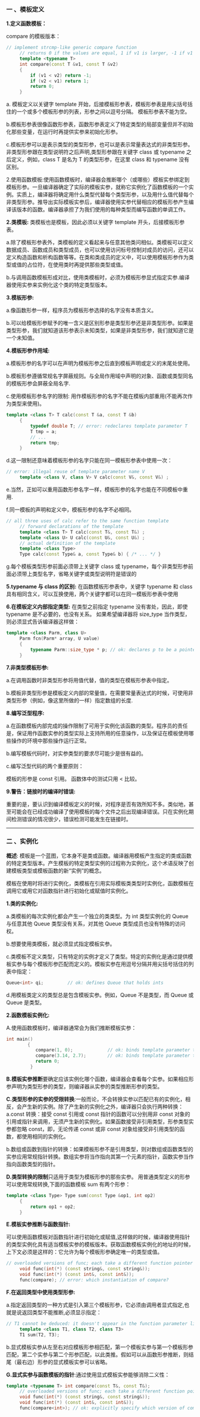 ### **一 、模板定义**

**1.定义函数模板：**

compare 的模板版本：

     
```c++
// implement strcmp-like generic compare function
     // returns 0 if the values are equal, 1 if v1 is larger, -1 if v1 is smaller
     template <typename T>
     int compare(const T &v1, const T &v2)
     {
         if (v1 < v2) return -1;
         if (v2 < v1) return 1;
         return 0;
     }
```

a. 模板定义以关键字 template 开始，后接模板形参表，模板形参表是用尖括号括住的一个或多个模板形参的列表，形参之间以逗号分隔。 模板形参表不能为空。

 b.模板形参表很像函数形参表，函数形参表定义了特定类型的局部变量但并不初始化那些变量，在运行时再提供实参来初始化形参。

c.模板形参可以是表示类型的类型形参，也可以是表示常量表达式的非类型形参。非类型形参跟在类型说明符之后声明,类型形参跟在关键字 class 或 typename 之后定义，例如，class T 是名为 T 的类型形参，在这里 class 和 typename 没有区别。

2.使用函数模板:使用函数模板时，编译器会推断哪个（或哪些）模板实参绑定到模板形参。一旦编译器确定了实际的模板实参，就称它实例化了函数模板的一个实例。实质上，编译器将确定用什么类型代替每个类型形参，以及用什么值代替每个非类型形参。推导出实际模板实参后，编译器使用实参代替相应的模板形参产生编译该版本的函数。编译器承担了为我们使用的每种类型而编写函数的单调工作。

 

**2.类模板:**
类模板也是模板，因此必须以关键字 template 开头，后接模板形参表。

 a.除了模板形参表外，类模板的定义看起来与任意其他类问相似。类模板可以定义数据成员、函数成员和类型成员，也可以使用访问标号控制对成员的访问，还可以定义构造函数和析构函数等等。在类和类成员的定义中，可以使用模板形参作为类型或值的占位符，在使用类时再提供那些类型或值。

b.与调用函数模板形成对比，使用类模板时，必须为模板形参显式指定实参.编译器使用实参来实例化这个类的特定类型版本。

 

**3.模板形参:**

a.像函数形参一样，程序员为模板形参选择的名字没有本质含义。

b.可以给模板形参赋予的唯一含义是区别形参是类型形参还是非类型形参。如果是类型形参，我们就知道该形参表示未知类型，如果是非类型形参，我们就知道它是一个未知值。

 

**4.模板形参作用域:**

a.模板形参的名字可以在声明为模板形参之后直到模板声明或定义的末尾处使用。

b.模板形参遵循常规名字屏蔽规则。与全局作用域中声明的对象、函数或类型同名的模板形参会屏蔽全局名字.

c.使用模板形参名字的限制: 用作模板形参的名字不能在模板内部重用(不能再次作为类型来使用)。

     
```c++
template <class T> T calc(const T &a, const T &b)
     {
         typedef double T; // error: redeclares template parameter T
         T tmp = a;
         // ...
         return tmp;
     }
```

d.这一限制还意味着模板形参的名字只能在同一模板形参表中使用一次：

     
```c++
// error: illegal reuse of template parameter name V
     template <class V, class V> V calc(const V&, const V&) ;
```

e.当然，正如可以重用函数形参名字一样，模板形参的名字也能在不同模板中重用. 

f.同一模板的声明和定义中，模板形参的名字不必相同。

     
```c++
// all three uses of calc refer to the same function template
     // forward declarations of the template
     template <class T> T calc(const T&, const T&) ;
     template <class U> U calc(const U&, const U&) ;
     // actual definition of the template
     template <class Type>
     Type calc(const Type& a, const Type& b) { /* ... */ }
```

g.每个模板类型形参前面必须带上关键字 class 或 typename，每个非类型形参前面必须带上类型名字，省略关键字或类型说明符是错误的
 
**5.typename 与 class 的区别:**
在函数模板形参表中，关键字 typename 和 class 具有相同含义，可以互换使用，两个关键字都可以在同一模板形参表中使用
 
**6.在模板定义内部指定类型:**
在类型之前指定 typename 没有害处，因此，即使 typename 是不必要的，也没有关系。
如果希望编译器将 size_type 当作类型，则必须显式告诉编译器这样做：

   
```c++
template <class Parm, class U>
     Parm fcn(Parm* array, U value)
     {
         typename Parm::size_type * p; // ok: declares p to be a pointer
     }
```

 

**7.非类型模板形参:**

a.在调用函数时非类型形参将用值代替，值的类型在模板形参表中指定。

b.模板非类型形参是模板定义内部的常量值，在需要常量表达式的时候，可使用非类型形参（例如，像这里所做的一样）指定数组的长度.

 

**8.编写泛型程序:**

 a.在函数模板内部完成的操作限制了可用于实例化该函数的类型。程序员的责任是，保证用作函数实参的类型实际上支持所用的任意操作，以及保证在模板使用哪些操作的环境中那些操作运行正常。

b.编写模板代码时，对实参类型的要求尽可能少是很有益的。

c.编写泛型代码的两个重要原则：

模板的形参是 const 引用。
函数体中的测试只用 < 比较。

**9.警告：链接时的编译时错误:**

重要的是，要认识到编译模板定义的时候，对程序是否有效所知不多。类似地，甚至可能会在已经成功编译了使用模板的每个文件之后出现编译错误。只在实例化期间检测错误的情况很少，错误检测可能发生在链接时。

---

### 二 、实例化

**概述**: 模板是一个蓝图，它本身不是类或函数。编译器用模板产生指定的类或函数的特定类型版本。产生模板的特定类型实例的过程称为实例化，这个术语反映了创建模板类型或模板函数的新“实例”的概念。

模板在使用时将进行实例化，类模板在引用实际模板类类型时实例化，函数模板在调用它或用它对函数指针进行初始化或赋值时实例化。

**1.类的实例化:**

a.类模板的每次实例化都会产生一个独立的类类型。为 int 类型实例化的 Queue 与任意其他 Queue 类型没有关系，对其他 Queue 类型成员也没有特殊的访问权。

b.想要使用类模板，就必须显式指定模板实参。

c.类模板不定义类型，只有特定的实例才定义了类型。特定的实例化是通过提供模板实参与每个模板形参匹配而定义的。模板实参在用逗号分隔并用尖括号括住的列表中指定：

     
```c++
Queue<int> qi;         // ok: defines Queue that holds ints
```

d.用模板类定义的类型总是包含模板实参。例如，Queue 不是类型，而 Queue<int> 或 Queue<string> 是类型。
 
**2.函数模板实例化:**

A.使用函数模板时，编译器通常会为我们推断模板实参：
        
```c++
int main()
        {
           compare(1, 0);             // ok: binds template parameter to int
           compare(3.14, 2.7);        // ok: binds template parameter to double
           return 0;
         }
```

**B.模板实参推断**要确定应该实例化哪个函数，编译器会查看每个实参。如果相应形参声明为类型形参的类型，则编译器从实参的类型推断形参的类型。
 
**C.类型形参的实参的受限转换**:一般而论，不会转换实参以匹配已有的实例化，相反，会产生新的实例。除了产生新的实例化之外，编译器只会执行两种转换：
 a.const 转换：接受 const 引用或 const 指针的函数可以分别用非 const 对象的引用或指针来调用，无须产生新的实例化。如果函数接受非引用类型，形参类型实参都忽略 const，即，无论传递 const 或非 const 对象给接受非引用类型的函数，都使用相同的实例化。
 
b.数组或函数到指针的转换：如果模板形参不是引用类型，则对数组或函数类型的实参应用常规指针转换。数组实参将当作指向其第一个元素的指针，函数实参当作指向函数类型的指针。
 
**D.类型转换的限制**只适用于类型为模板形参的那些实参。
       用普通类型定义的形参可以使用常规转换,下面的函数模板 sum 有两个形参：

    
```c++
template <class Type> Type sum(const Type &op1, int op2)
     {
         return op1 + op2;
     }
```

**E.模板实参推断与函数指针:**

可以使用函数模板对函数指针进行初始化或赋值,这样做的时候，编译器使用指针的类型实例化具有适当模板实参的模板版本。获取函数模板实例化的地址的时候，上下文必须是这样的：它允许为每个模板形参确定唯一的类型或值。
   
```c++
// overloaded versions of func; each take a different function pointer type
     void func(int(*) (const string&, const string&));
     void func(int(*) (const int&, const int&));
     func(compare); // error: which instantiation of compare?
```

**F.在返回类型中使用类型形参:**

a.指定返回类型的一种方式是引入第三个模板形参，它必须由调用者显式指定,也就是说返回类型不能推断,必须显示指定：
    
```c++
// T1 cannot be deduced: it doesn't appear in the function parameter list
     template <class T1, class T2, class T3>
     T1 sum(T2, T3);
```

b.显式模板实参从左至右对应模板形参相匹配，第一个模板实参与第一个模板形参匹配，第二个实参与第二个形参匹配，以此类推。假如可以从函数形参推断，则结尾（最右边）形参的显式模板实参可以省略。
 
**G.显式实参与函数模板的指针**:通过使用显式模板实参能够消除二义性：
    
```c++
template <typename T> int compare(const T&, const T&);
     // overloaded versions of func; each take a different function pointer type
     void func(int(*) (const string&, const string&));
     void func(int(*) (const int&, const int&));
     func(compare<int>); // ok: explicitly specify which version of compare
```
